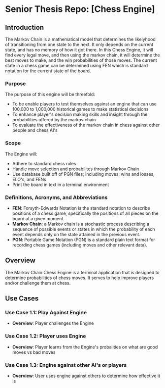 # Senior Thesis Repo: [Chess Engine]
## Introduction
The Markov Chain is a mathematical model that determines the likelyhood of transitioning from one state to the next. It only depends on the current state, and has no memory of how it got there. In this Chess Engine, it will find every legal move, and then using the markov chain, it will determine the best moves to make, and the win probabilities of those moves. The current state in a chess game can be determined using FEN which is standard notation for the current state of the board. 

### Purpose
The purpose of this engine will be threefold:
- To be enable players to test themselves against an engine that can use 100,000 to 1,000,000 historical games to make statistical decisions
- To enhance player's decision making skills and insight through the probabilities offered by the markov chain
- To evaluate the effectiveness of the markov chain in chess against other people and chess AI's

### Scope
The Engine will:
- Adhere to standard chess rules
- Handle move selection and probabilites through Markov Chain
- Use database built off of PGN files; including moves, wins and losses, ELO's, and FENs
- Print the board in text in a terminal environment

### Definitions, Acronyms, and Abbreviations
- **FEN**: Forsyth-Edwards Notation is the standard notation to describe positions of a chess game, specifically the positions of all pieces on the board at a given moment. 
- **Markov Chain**: a Markov chain is a stochastic process describing a sequence of possible events or states in which the probability of each event depends only on the state attained in the previous event.
- **PGN**: Portable Game Notation (PGN) is a standard plain text format for recording chess games (including moves and other relevant data).

## Overview
The Markov Chain Chess Engine is a terminal application that is designed to determine probabilities of chess moves. It serves to help improve players and/or challenge them at chess.

## Use Cases

### Use Case 1.1: Play Against Engine
- **Overview**: Player challenges the Engine

### Use Case 1.2: Player uses Engine
- **Overview**: Player learns from the Engine's probalities on what are good moves vs bad moves

### Use Case 1.3: Engine against other AI's or players
- **Overview**: User uses engine against others to determine how effective it is
